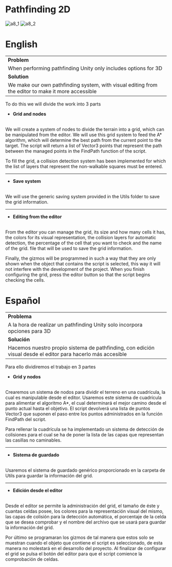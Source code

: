 # Pathfinding 2D
![a8_1](https://github.com/OsmareDev/OsmareUnityModules/assets/50903643/b38c0b20-a7cc-4c0e-9f76-3e5d91ed74d4)
![a8_2](https://github.com/OsmareDev/OsmareUnityModules/assets/50903643/307755ed-8652-4a47-9c11-c1917518439b)

# English

<table>
   <tr><td><b>Problem</b></td></tr>
   <tr><td>When performing pathfinding Unity only includes options for 3D</td></tr>
   <tr><td><b>Solution</b></td></tr>
   <tr><td>We make our own pathfinding system, with visual editing from the editor to make it more accessible</td></tr>
</table>

To do this we will divide the work into 3 parts

- **Grid and nodes**
<br>
We will create a system of nodes to divide the terrain into a grid, which can be manipulated from the editor. We will use this grid system to feed the A* algorithm, which will determine the best path from the current point to the target. The script will return a list of Vector3 points that represent the path between the managed points in the FindPath function of the script.

<br>

To fill the grid, a collision detection system has been implemented for which the list of layers that represent the non-walkable squares must be entered.

---
- **Save system**
<br>
We will use the generic saving system provided in the Utils folder to save the grid information.

---
- **Editing from the editor**
<br>
From the editor you can manage the grid, its size and how many cells it has, the colors for its visual representation, the collision layers for automatic detection, the percentage of the cell that you want to check and the name of the grid. file that will be used to save the grid information.

<br>

Finally, the gizmos will be programmed in such a way that they are only shown when the object that contains the script is selected, this way it will not interfere with the development of the project. When you finish configuring the grid, press the editor button so that the script begins checking the cells.

# Español

<table>
  <tr><td><b>Problema</b></td></tr>
  <tr><td>A la hora de realizar un pathfinding Unity solo incorpora opciones para 3D</td></tr>
  <tr><td><b>Solución</b></td></tr>
  <tr><td>Hacemos nuestro propio sistema de pathfinding, con edición visual desde el editor para hacerlo más accesible</td></tr>
</table>

Para ello dividiremos el trabajo en 3 partes

- **Grid y nodos**
<br>
Crearemos un sistema de nodos para dividir el terreno en una cuadrícula, la cual es manipulable desde el editor. Usaremos este sistema de cuadrícula para alimentar el algoritmo A*, el cual determinará el mejor camino desde el punto actual hasta el objetivo. El script devolverá una lista de puntos Vector3 que suponen el paso entre los puntos administrados en la función FindPath del script.

<br>

Para rellenar la cuadrícula se ha implementado un sistema de detección de colisiones para el cual se ha de poner la lista de las capas que representan las casillas no caminables.

---
- **Sistema de guardado**
<br>
Usaremos el sistema de guardado genérico proporcionado en la carpeta de Utils para guardar la información del grid.

---
- **Edición desde el editor**
<br>
Desde el editor se permite la administración del grid, el tamaño de éste y cuantas celdas posee, los colores para la representación visual del mismo, las capas de colisión para la detección automática, el porcentaje de la celda que se desea comprobar y el nombre del archivo que se usará para guardar la información del grid.

<br>

Por último se programaran los gizmos de tal manera que estos solo se muestran cuando el objeto que contiene el script es seleccionado, de esta manera no molestará en el desarrollo del proyecto. Al finalizar de configurar el grid se pulsa el botón del editor para que el script comience la comprobación de celdas.

